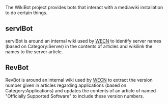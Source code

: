 The WikiBot project provides bots that interact with a mediawiki installation
to do certain things.

## servlBot ##

servlBot is around an internal wiki used by [WECN](http://www.we.mtu.edu/) to 
identify server names (based on Category:Server) in the contents of articles 
and wikilink the names to the server article.

## RevBot ##

RevBot is around an internal wiki used by [WECN](http://www.we.mtu.edu/) to 
extract the version number given in articles regarding applications (based on
Category:Applications) and updates the contents of an article of named
"Officially Supported Software" to include these version numbers.

